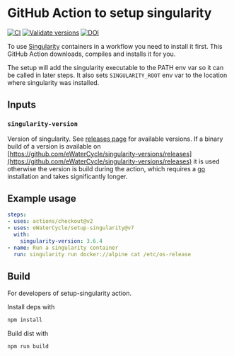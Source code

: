 # GitHub Action to setup singularity

[![CI](https://github.com/eWaterCycle/setup-singularity/workflows/build-test/badge.svg)](https://github.com/eWaterCycle/setup-singularity/actions?query=workflow%3Abuild-test)
[![Validate versions](https://github.com/eWaterCycle/setup-singularity/workflows/Validate%20'setup-singularity'/badge.svg)](https://github.com/eWaterCycle/setup-singularity/actions?query=workflow%3A%22Validate+%27setup-singularity%27%22)
[![DOI](https://zenodo.org/badge/DOI/10.5281/zenodo.3964180.svg)](https://doi.org/10.5281/zenodo.3964180)

To use [Singularity](https://sylabs.io/singularity/) containers in a workflow you need to install it first. This GitHub Action downloads, compiles and installs it for you.

The setup will add the singularity executable to the PATH env var so it can be called in later steps.
It also sets `SINGULARITY_ROOT` env var to the location where singularity was installed.

## Inputs

### `singularity-version`

Version of singularity. See [releases page](https://github.com/hpcng/singularity/releases) for available versions. If a binary build of a version is available on [https://github.com/eWaterCycle/singularity-versions/releases](https://github.com/eWaterCycle/singularity-versions/releases) it is used otherwise the version is build during the action, which requires a [go](https://golang.org/) installation and takes significantly longer.

## Example usage

```yaml
steps:
- uses: actions/checkout@v2
- uses: eWaterCycle/setup-singularity@v7
  with:
    singularity-version: 3.6.4
- name: Run a singularity container
  run: singularity run docker://alpine cat /etc/os-release
```

## Build

For developers of setup-singularity action.

Install deps with

```bash
npm install
```

Build dist with

```bash
npm run build
```
